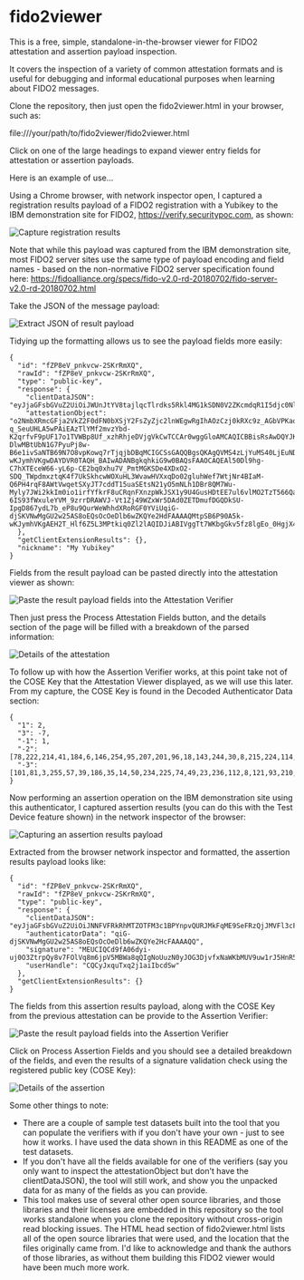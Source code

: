 # fido2viewer

This is a free, simple, standalone-in-the-browser viewer for FIDO2 attestation and assertion payload inspection.

It covers the inspection of a variety of common attestation formats and is useful for debugging and informal educational purposes when learning about FIDO2 messages.

Clone the repository, then just open the fido2viewer.html in your browser, such as:

file:///your/path/to/fido2viewer/fido2viewer.html

Click on one of the large headings to expand viewer entry fields for attestation or assertion payloads.

Here is an example of use...

Using a Chrome browser, with network inspector open, I captured a registration results payload of a FIDO2 registration with a Yubikey to the IBM demonstration site for FIDO2, https://verify.securitypoc.com, as shown:

![Capture registration results](readme_images/screen1.jpg)

Note that while this payload was captured from the IBM demonstration site, most FIDO2 server sites use the same type of payload encoding and field names - based on the non-normative FIDO2 server specification found here: https://fidoalliance.org/specs/fido-v2.0-rd-20180702/fido-server-v2.0-rd-20180702.html


Take the JSON of the message payload:

![Extract JSON of result payload](readme_images/screen2.jpg)

Tidying up the formatting allows us to see the payload fields more easily:

```
{
  "id": "fZP8eV_pnkvcw-2SKrRmXQ",
  "rawId": "fZP8eV_pnkvcw-2SKrRmXQ",
  "type": "public-key",
  "response": {
    "clientDataJSON": "eyJjaGFsbGVuZ2UiOiJWUnJtYV8tajlqcTlrdks5Rkl4MG1kSDN0V2ZKcmdqR1I5djc0NlE0M0NNIiwib3JpZ2luIjoiaHR0cHM6Ly92ZXJpZnkuc2VjdXJpdHlwb2MuY29tIiwidHlwZSI6IndlYmF1dGhuLmNyZWF0ZSJ9",
    "attestationObject": "o2NmbXRmcGFja2VkZ2F0dFN0bXSjY2FsZyZjc2lnWEgwRgIhAOzCzj0kRXc9z_AGbVPKaqto3YDrO3X-q_SeuUHLA5wPAiEAzTlYMf2mvzYbd-K2qrfvF9pUF17o1TVWBp8Uf_xzhRhjeDVjgVkCwTCCAr0wggGloAMCAQICBBisRsAwDQYJKoZIhvcNAQELBQAwLjEsMCoGA1UEAxMjWXViaWNvIFUyRiBSb290IENBIFNlcmlhbCA0NTcyMDA2MzEwIBcNMTQwODAxMDAwMDAwWhgPMjA1MDA5MDQwMDAwMDBaMG4xCzAJBgNVBAYTAlNFMRIwEAYDVQQKDAlZdWJpY28gQUIxIjAgBgNVBAsMGUF1dGhlbnRpY2F0b3IgQXR0ZXN0YXRpb24xJzAlBgNVBAMMHll1YmljbyBVMkYgRUUgU2VyaWFsIDQxMzk0MzQ4ODBZMBMGByqGSM49AgEGCCqGSM49AwEHA0IABHnqOyx8SXAQYiMM0j_rYOUpMXHUg_EAvoWdaw-DlwMBtUbN1G7PyuPj8w-B6e1ivSaNTB69N7O8vpKowq7rTjqjbDBqMCIGCSsGAQQBgsQKAgQVMS4zLjYuMS40LjEuNDE0ODIuMS43MBMGCysGAQQBguUcAgEBBAQDAgUgMCEGCysGAQQBguUcAQEEBBIEEMtpSB6P90A5k-wKJymhVKgwDAYDVR0TAQH_BAIwADANBgkqhkiG9w0BAQsFAAOCAQEAl50Dl9hg-C7hXTEceW66-yL6p-CE2bq0xhu7V_PmtMGKSDe4XDxO2-SDQ_TWpdmxztqK4f7UkSkhcwWOXuHL3WvawHVXxqDo02gluhWef7WtjNr4BIaM-Q6PH4rqF8AWtVwqetSXyJT7cddT15uaSEtsN21yO5mNLh1DBr8QM7Wu-Myly7JWi2kkIm0io1irfYfkrF8uCRqnFXnzpWkJSX1y9U4GusHDtEE7ul6vlMO2TzT566Qay2rig3dtNkZTeEj-6IS93fWxuleYVM_9zrrDRAWVJ-Vt1Zj49WZxWr5DAd0ZETDmufDGQDkSU-IpgD867ydL7b_eP8u9QurWeWhhdXRoRGF0YViUqiG-djSKVNwMgGU2w25AS8oEQsOcOeDlb6wZKQYe2HdFAAAAQMtpSB6P90A5k-wKJymhVKgAEH2T_Hlf6Z5L3MPtkiq0Zl2lAQIDJiABIVggTt7WKbgGkv5fz8lgEo_0HgjX4HIuhDmgsdjHW5YYgFciWCBlUQP_OSe6Iw4y6uFKMRfscAh5XdLZTG6jT4LMSwh6WA"
  },
  "getClientExtensionResults": {},
  "nickname": "My Yubikey"
}
```


Fields from the result payload can be pasted directly into the attestation viewer as shown:

![Paste the result payload fields into the Attestation Verifier](readme_images/screen3.jpg)


Then just press the Process Attestation Fields button, and the details section of the page will be filled with a breakdown of the parsed information:

![Details of the attestation](readme_images/screen4.jpg)


To follow up with how the Assertion Verifier works, at this point take not of the COSE Key that the Attestation Viewer displayed, as we will use this later. From my capture, the COSE Key is found in the Decoded Authenticator Data section:

```
{
  "1": 2,
  "3": -7,
  "-1": 1,
  "-2": [78,222,214,41,184,6,146,254,95,207,201,96,18,143,244,30,8,215,224,114,46,132,57,160,177,216,199,91,150,24,128,87],
  "-3": [101,81,3,255,57,39,186,35,14,50,234,225,74,49,23,236,112,8,121,93,210,217,76,110,163,79,130,204,75,8,122,88]
}
```


Now performing an assertion operation on the IBM demonstration site using this authenticator, I captured assertion results (you can do this with the Test Device feature shown) in the network inspector of the browser:

![Capturing an assertion results payload](readme_images/screen5.jpg)

Extracted from the browser network inspector and formatted, the assertion results payload looks like:

```
{
  "id": "fZP8eV_pnkvcw-2SKrRmXQ",
  "rawId": "fZP8eV_pnkvcw-2SKrRmXQ",
  "type": "public-key",
  "response": {
    "clientDataJSON": "eyJjaGFsbGVuZ2UiOiJNNFVFRkRhMTZOTFM3c1BPYnpvQURJMkFqME9SeFRzQjJMVFl3cFlVcXBvIiwib3JpZ2luIjoiaHR0cHM6Ly92ZXJpZnkuc2VjdXJpdHlwb2MuY29tIiwidHlwZSI6IndlYmF1dGhuLmdldCJ9",
    "authenticatorData": "qiG-djSKVNwMgGU2w25AS8oEQsOcOeDlb6wZKQYe2HcFAAAAQQ",
    "signature": "MEUCIQCd9fA06dyi-uj0O3ZtrpQy8v7FOlVq8m6jpV5MBWa8qQIgNoUuzN0yJOG3DjvfxNaWKbMUV9uw1rJ5HnR55FRSpXQ",
    "userHandle": "CQCyJxquTxq2j1aiIbcdSw"
  },
  "getClientExtensionResults": {}
}
```


The fields from this assertion results payload, along with the COSE Key from the previous attestation can be provide to the Assertion Verifier:

![Paste the result payload fields into the Assertion Verifier](readme_images/screen6.jpg)


Click on Process Assertion Fields and you should see a detailed breakdown of the fields, and even the results of a signature validation check using the registered public key (COSE Key):

![Details of the assertion](readme_images/screen7.jpg)

Some other things to note:

* There are a couple of sample test datasets built into the tool that you can populate the verifiers with if you don't have your own - just to see how it works. I have used the data shown in this README as one of the test datasets.
* If you don't have all the fields available for one of the verifiers (say you only want to inspect the attestationObject but don't have the clientDataJSON), the tool will still work, and show you the unpacked data for as many of the fields as you can provide.
* This tool makes use of several other open source libraries, and those libraries and their licenses are embedded in this repository so the tool works standalone when you clone the repository without cross-origin read blocking issues. The HTML head section of fido2viewer.html lists all of the open source libraries that were used, and the location that the files originally came from. I'd like to acknowledge and thank the authors of those libraries, as without them building this FIDO2 viewer would have been much more work.




